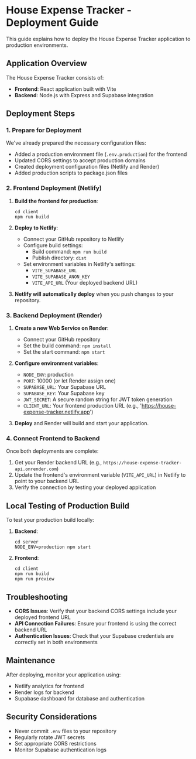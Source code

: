 # House Expense Tracker - Deployment Guide

This guide explains how to deploy the House Expense Tracker application to production environments.

## Application Overview

The House Expense Tracker consists of:
- **Frontend**: React application built with Vite
- **Backend**: Node.js with Express and Supabase integration

## Deployment Steps

### 1. Prepare for Deployment

We've already prepared the necessary configuration files:
- Added a production environment file (`.env.production`) for the frontend
- Updated CORS settings to accept production domains
- Created deployment configuration files (Netlify and Render)
- Added production scripts to package.json files

### 2. Frontend Deployment (Netlify)

1. **Build the frontend for production**:
   ```
   cd client
   npm run build
   ```

2. **Deploy to Netlify**:
   - Connect your GitHub repository to Netlify
   - Configure build settings:
     - Build command: `npm run build`
     - Publish directory: `dist`
   - Set environment variables in Netlify's settings:
     - `VITE_SUPABASE_URL`
     - `VITE_SUPABASE_ANON_KEY`
     - `VITE_API_URL` (Your deployed backend URL)

3. **Netlify will automatically deploy** when you push changes to your repository.

### 3. Backend Deployment (Render)

1. **Create a new Web Service on Render**:
   - Connect your GitHub repository
   - Set the build command: `npm install`
   - Set the start command: `npm start`

2. **Configure environment variables**:
   - `NODE_ENV`: production
   - `PORT`: 10000 (or let Render assign one)
   - `SUPABASE_URL`: Your Supabase URL
   - `SUPABASE_KEY`: Your Supabase key
   - `JWT_SECRET`: A secure random string for JWT token generation
   - `CLIENT_URL`: Your frontend production URL (e.g., 'https://house-expense-tracker.netlify.app')

3. **Deploy** and Render will build and start your application.

### 4. Connect Frontend to Backend

Once both deployments are complete:
1. Get your Render backend URL (e.g., `https://house-expense-tracker-api.onrender.com`)
2. Update the frontend's environment variable (`VITE_API_URL`) in Netlify to point to your backend URL
3. Verify the connection by testing your deployed application

## Local Testing of Production Build

To test your production build locally:

1. **Backend**:
   ```
   cd server
   NODE_ENV=production npm start
   ```

2. **Frontend**:
   ```
   cd client
   npm run build
   npm run preview
   ```

## Troubleshooting

- **CORS Issues**: Verify that your backend CORS settings include your deployed frontend URL
- **API Connection Failures**: Ensure your frontend is using the correct backend URL
- **Authentication Issues**: Check that your Supabase credentials are correctly set in both environments

## Maintenance

After deploying, monitor your application using:
- Netlify analytics for frontend
- Render logs for backend
- Supabase dashboard for database and authentication

## Security Considerations

- Never commit `.env` files to your repository
- Regularly rotate JWT secrets
- Set appropriate CORS restrictions
- Monitor Supabase authentication logs
